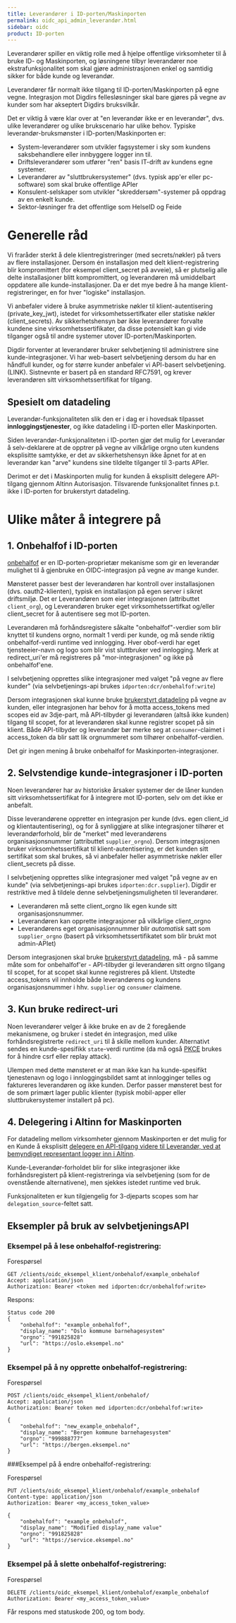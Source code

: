 ```yaml
---
title: Leverandører i ID-porten/Maskinporten
permalink: oidc_api_admin_leverandør.html
sidebar: oidc
product: ID-porten
---
```


Leverandører spiller en viktig rolle med å hjelpe offentlige virksomheter til å bruke ID- og Maskinporten, og løsningene tilbyr leverandører noe ekstrafunksjonalitet som skal gjøre administrasjonen enkel og samtidig sikker for både kunde og leverandør.

Leverandører får normalt ikke tilgang til ID-porten/Maskinporten på egne vegne. Integrasjon mot Digdirs fellesløsninger skal bare gjøres på vegne av kunder som har akseptert Digdirs bruksvilkår.

Det er viktig å være klar over at "en leverandør ikke er en leverandør", dvs. ulike leverandører og ulike brukscenario har ulike behov.  Typiske leverandør-bruksmønster i ID-porten/Maskinporten er:
- System-leverandører som utvikler fagsystemer i sky som kundens saksbehandlere eller innbyggere logger inn til.
- Driftsleverandører som utfører "ren" basis IT-drift av kundens egne systemer.
- Leverandører av "sluttbrukersystemer" (dvs. typisk app'er eller pc-software) som skal bruke offentlige APIer
- Konsulent-selskaper som utvikler "skreddersøm"-systemer på oppdrag av en enkelt kunde.
- Sektor-løsninger fra det offentlige som HelseID og Feide


# Generelle råd

Vi fraråder sterkt å dele klientregistreringer (med secrets/nøkler) på tvers av flere installasjoner. Dersom én installasjon med delt klient-registrering blir kompromittert (for eksempel client_secret på avveie), så er plutselig alle delte installasjoner blitt kompromittert, og leverandøren må umiddelbart oppdatere alle kunde-installasjoner.   Da er det mye bedre å ha mange klient-registreringer, en for hver "logiske" installasjon.

Vi anbefaler videre å bruke asymmetriske nøkler til klient-autentisering (private_key_jwt), istedet for virksomhetssertifkater eller statiske nøkler (client_secrets). Av sikkerhetshensyn bør ikke leverandører forvalte kundene sine virksomhetssertifikater, da disse potensielt kan gi vide tilganger også til andre systemer utover ID-porten/Maskinporten.

Digdir forventer at leverandører bruker selvbetjening til administrere sine kunde-integrasjoner.  Vi har web-basert selvbetjening dersom du har en håndfull kunder, og for større kunder anbefaler vi API-basert selvbetjening. (LINK). Sistnevnte er basert på en standard RFC7591, og krever leverandøren sitt virksomhetssertifikat for tilgang.


## Spesielt om datadeling

Leverandør-funksjonaliteten slik den er i dag er i hovedsak tilpasset **innloggingstjenester**, og ikke datadeling i ID-porten eller Maskinporten.

Siden leverandør-funksjonaliteten i ID-porten gjør det mulig for Leverandør å selv-deklarere at de opptrer på vegne av vilkårlige orgno uten kundens eksplisitte samtykke, er det av sikkerhetshensyn ikke åpnet for at en leverandør kan "arve" kundens sine tildelte tilganger til 3-parts APIer.

Derimot er det i Maskinporten mulig for kunden å eksplisitt delegere API-tilgang gjennom Altinn Autorisasjon.  Tilsvarende funksjonalitet finnes p.t. ikke i ID-porten for brukerstyrt datadeling.


# Ulike måter å integrere på


## 1. Onbehalfof i ID-porten

[onbehalfof](oidc_func_onbehalfof.html) er en ID-porten-proprietær mekanisme som gir en leverandør mulighet til å gjenbruke en OIDC-integrasjon på vegne av mange kunder.  

Mønsteret passer best der leverandøren har kontroll over installasjonen (dvs. oauth2-klienten), typisk en installasjon på egen server i sikret driftsmiljø. Det er Leverandøren som eier integrasjonen (attributtet `client_org`), og Leverandøren bruker eget virksomhetssertifkat og/eller client_secret for å autentisere seg mot ID-porten.

Leverandøren må forhåndsregistere såkalte "onbehalfof"-verdier som blir knyttet til kundens orgno, normalt 1 verdi per kunde, og må sende riktig onbehalfof-verdi runtime ved innlogging.  Hver obof-verdi har eget tjensteeier-navn og logo som blir vist sluttbruker ved innlogging. Merk at redirect_uri'er må registreres på "mor-integrasjonen" og ikke på onbehalfof'ene.

I selvbetjening opprettes slike integrasjoner med valget "på vegne av flere kunder" (via selvbetjenings-api brukes `idporten:dcr/onbehalfof:write`)

Dersom integrasjonen skal kunne bruke [brukerstyrt datadeling](oidc_auth_oauth2.html) på vegne av kunden, eller integrasjonen har behov for å motta access_tokens med scopes eid av 3dje-part, må API-tilbyder gi leverandøren (altså ikke kunden) tilgang til scopet, for at leverandøren skal kunne registrer scopet på sin klient. Både API-tilbyder og leverandør bør merke seg at `consumer`-claimet i access_token da blir satt lik orgnummeret som tilhører onbehalfof-verdien.

Det gir ingen mening å bruke onbehalfof for Maskinporten-integrasjoner.


## 2. Selvstendige kunde-integrasjoner i ID-porten

Noen leverandører har av historiske årsaker systemer der de låner kunden sitt virksomhetssertifikat for å integrere mot ID-porten, selv om det ikke er anbefalt.

Disse leverandørene oppretter en integrasjon per kunde (dvs. egen client_id og klientautentisering), og for å synliggjøre at slike integrasjoner tilhører et leverandørforhold, blir de "merket" med leverandørens organisasjonsnummer (attributtet `supplier_orgno`).  Dersom integrasjonen bruker virksomhetssertifikat til klient-autentisering, er det kunden sitt sertifikat som skal brukes, så vi anbefaler heller asymmetriske nøkler eller client_secrets på disse.

I selvbetjening opprettes slike integrasjoner med valget "på vegne av en kunde" (via selvbetjenings-api brukes `idporten:dcr.supplier`). Digdir er restriktive med å tildele denne selvbetjeningsmuligheten til leverandører.

* Leverandøren må sette client_orgno lik egen kunde sitt organisasjonsnummer.
* Leverandøren kan opprette integrasjoner på vilkårlige client_orgno
* Leverandørens eget organisasjonnummer blir *automatisk* satt som `supplier_orgno` (basert på virksomhetssertifikatet som blir brukt mot admin-APIet)


Dersom integrasjonen skal bruke [brukerstyrt datadeling](oidc_auth_oauth2.html), må - på samme måte som for onbehalfof'er - API-tilbyder gi leverandøren sitt orgno tilgang til scopet, for at scopet skal kunne registreres på klient. Utstedte access_tokens  vil innholde både leverandørens og kundens organisasjonsnummer i hhv. `supplier` og `consumer` claimene.

## 3. Kun bruke redirect-uri
Noen leverandører velger å ikke bruke en av de 2 foregående mekanismene, og bruker i stedet én integrasjon, med ulike forhåndsregistrerte `redirect_uri` til å skille mellom kunder. Alternativt sendes en kunde-spesifikk `state`-verdi runtime (da må også [PKCE](oidc_func_pkce.html) brukes for å hindre csrf eller replay attack).

Ulempen med dette mønsteret er at man ikke kan ha kunde-spesifikt tjenestenavn og logo i innloggingsbildet samt at innlogginger telles og faktureres leverandøren og ikke kunden. Derfor passer mønsteret best for de som primært lager public klienter (typisk mobil-apper eller sluttbrukersystemer installert på pc).

## 4. Delegering i Altinn for Maskinporten

For datadeling mellom virksomheter gjennom Maskinporten er det mulig for en Kunde å eksplisitt [delegere en API-tilgang videre til Leverandør, ved at bemyndiget representant logger inn i Altinn](maskinporten_func_delegering.html).

Kunde-Leverandør-forholdet blir for slike integrasjoner ikke forhåndsregistert på klient-registreringa via selvbetjening (som for de ovenstående alternativene), men sjekkes istedet runtime ved bruk.

Funksjonaliteten er kun tilgjengelig for 3-djeparts scopes som har `delegation_source`-feltet satt.



## Eksempler på bruk av selvbetjeningsAPI


### Eksempel på å lese onbehalfof-registrering:

Forespørsel
```
GET /clients/oidc_eksempel_klient/onbehalof/example_onbehalof
Accept: application/json
Authorization: Bearer <token med idporten:dcr/onbehalfof:write>
```

Respons:
```
Status code 200
{
	"onbehalfof": "example_onbehalfof",
	"display_name": "Oslo kommune barnehagesystem"
	"orgno": "991825828"
	"url": "https://oslo.eksempel.no"
}
```

### Eksempel på å ny opprette onbehalfof-registrering:

Forespørsel
```
POST /clients/oidc_eksempel_klient/onbehalof/
Accept: application/json
Authorization: Bearer token med idporten:dcr/onbehalfof:write>

{
	"onbehalfof": "new_example_onbehalof",
	"display_name": "Bergen kommune barnehagesystem"
	"orgno": "999888777"
	"url": "https://bergen.eksempel.no"
}
```


###Eksempel på å endre onbehalfof-registrering:

Forespørsel
```
PUT /clients/oidc_eksempel_klient/onbehalof/example_onbehalof
Content-type: application/json
Authorization: Bearer <my_access_token_value>

{
	"onbehalfof": "example_onbehalof",
	"display_name": "Modified display_name value"
	"orgno": "991825828"
	"url": "https://service.eksempel.no"
}
```


### Eksempel på å slette onbehalfof-registrering:

Forespørsel
```
DELETE /clients/oidc_eksempel_klient/onbehalof/example_onbehalof
Authorization: Bearer <my_access_token_value>
```

Får respons med statuskode 200, og tom body.

